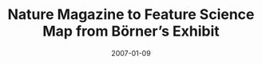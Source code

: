 ---
date: 2007-01-09
title: "Nature Magazine to Feature Science Map from Börner’s Exhibit"
source: SoIC News
sourceUrl: http://www.slis.indiana.edu/news/story.php?story_id=1384
pdfLink: 20070109-borner-scimap.pdf
---